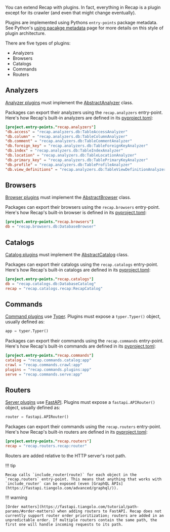 You can extend Recap with plugins. In fact, everything in Recap is a plugin except for its crawler (and even that might change eventually).

Plugins are implemented using Pythons `entry-points` package metadata. See Python's [using pacakge metadata](https://packaging.python.org/en/latest/guides/creating-and-discovering-plugins/#using-package-metadata) page for more details on this style of plugin architecture.

There are five types of plugins:

* Analyzers
* Browsers
* Catalogs
* Commands
* Routers

## Analyzers

[Analyzer plugins](analyzers.md) must implement the [AbstractAnalyzer](https://github.com/recap-cloud/recap/blob/main/recap/plugins/analyzers/abstract.py) class.

Packages can export their analyzers using the `recap.analyzers` entry-point. Here's how Recap's built-in analyzers are defined in its [pyproject.toml](https://github.com/recap-cloud/recap/blob/main/pyproject.toml):

```toml
[project.entry-points."recap.analyzers"]
"db.access" = "recap.analyzers.db:TableAccessAnalyzer"
"db.column" = "recap.analyzers.db:TableColumnAnalyzer"
"db.comment" = "recap.analyzers.db:TableCommentAnalyzer"
"db.foreign_key" = "recap.analyzers.db:TableForeignKeyAnalyzer"
"db.index" = "recap.analyzers.db:TableIndexAnalyzer"
"db.location" = "recap.analyzers.db:TableLocationAnalyzer"
"db.primary_key" = "recap.analyzers.db:TablePrimaryKeyAnalyzer"
"db.profile" = "recap.analyzers.db:TableProfileAnalyzer"
"db.view_definitions" = "recap.analyzers.db:TableViewDefinitionAnalyzer"
```

## Browsers

[Browser plugins](browsers.md) must implement the [AbstractBrowser](https://github.com/recap-cloud/recap/blob/main/recap/plugins/browsers/abstract.py) class.

Packages can export their browsers using the `recap.browsers` entry-point. Here's how Recap's built-in browser is defined in its [pyproject.toml](https://github.com/recap-cloud/recap/blob/main/pyproject.toml):

```toml
[project.entry-points."recap.browsers"]
db = "recap.browsers.db:DatabaseBrowser"
```

## Catalogs

[Catalog plugins](catalogs.md) must implement the [AbstractCatalog](https://github.com/recap-cloud/recap/blob/main/recap/plugins/catalogs/abstract.py) class.

Packages can export their catalogs using the `recap.catalogs` entry-point. Here's how Recap's built-in catalogs are defined in its [pyproject.toml](https://github.com/recap-cloud/recap/blob/main/pyproject.toml):

```toml
[project.entry-points."recap.catalogs"]
db = "recap.catalogs.db:DatabaseCatalog"
recap = "recap.catalogs.recap:RecapCatalog"
```

## Commands

[Command plugins](commands.md) use [Typer](https://typer.tiangolo.com/). Plugins must expose a `typer.Typer()` object, usually defined as:

```python
app = typer.Typer()
```

Packages can export their commands using the `recap.commands` entry-point. Here's how Recap's built-in commands are defined in its [pyproject.toml](https://github.com/recap-cloud/recap/blob/main/pyproject.toml):

```toml
[project.entry-points."recap.commands"]
catalog = "recap.commands.catalog:app"
crawl = "recap.commands.crawl:app"
plugins = "recap.commands.plugins:app"
serve = "recap.commands.serve:app"
```

## Routers

[Server plugins](server.md) use [FastAPI](https://fastapi.tiangolo.com/). Plugins must expose a `fastapi.APIRouter()` object, usually defined as:

```python
router = fastapi.APIRouter()
```

Packages can export their commands using the `recap.routers` entry-point. Here's how Recap's built-in routers are defined in its [pyproject.toml](https://github.com/recap-cloud/recap/blob/main/pyproject.toml):

```toml
[project.entry-points."recap.routers"]
recap = "recap.routers.recap:router"
```

Routers are added relative to the HTTP server's root path.

!!! tip

    Recap calls `include_router(route)` for each object in the `recap.routers` entry-point. This means that anything that works with `include_router` can be exposed (even [GraphQL APIs](https://fastapi.tiangolo.com/advanced/graphql/)).

!!! warning

    [Order matters](https://fastapi.tiangolo.com/tutorial/path-params/#order-matters) when adding routers to FastAPI. Recap does not currently support router order prioritization; routers are added in an unpredictable order. If multiple routers contain the same path, the first one will handle incoming requests to its path.
